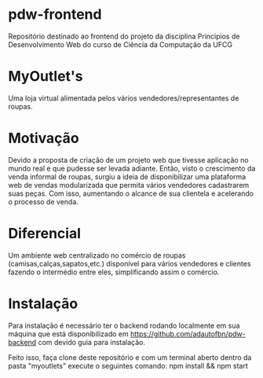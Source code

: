 # pdw-frontend

Repositório destinado ao frontend do projeto da disciplina Principios de Desenvolvimento Web do curso de Ciência da Computação da UFCG

# MyOutlet's

Uma loja virtual alimentada pelos vários vendedores/representantes de roupas.

# Motivação

Devido a proposta de criação de um projeto web que tivesse aplicação no mundo real e que pudesse ser levada adiante. Então, visto o crescimento da venda informal de roupas, surgiu a ideia de disponibilizar uma plataforma web de vendas modularizada que permita vários vendedores cadastrarem suas peças. Com isso, aumentando o alcance de sua clientela e acelerando o processo de venda.

# Diferencial

Um ambiente web centralizado no comércio de roupas (camisas,calças,sapatos,etc.) disponível para vários vendedores e clientes fazendo o intermédio entre eles, simplificando assim o comércio.

# Instalação

Para instalação é necessário ter o backend rodando localmente em sua máquina que está disponibilizado em https://github.com/adautofbn/pdw-backend com devido guia para instalação.

Feito isso, faça clone deste repositório e com um terminal aberto dentro da pasta "myoutlets" execute o seguintes comando:
  npm install && npm start
